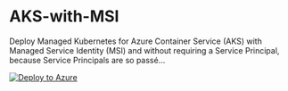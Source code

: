 # AKS-with-MSI
Deploy Managed Kubernetes for Azure Container Service (AKS) with Managed Service Identity (MSI) and without requiring a Service Principal, because Service Principals are so passé...

[![Deploy to Azure](http://azuredeploy.net/deploybutton.png)](https://portal.azure.com/#create/Microsoft.Template/uri/https%3A%2F%2Fraw.githubusercontent.com%2FStratusOn%2FAKS-with-MSI%2Fmaster%2Fazuredeploy.json)
